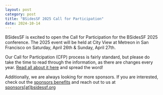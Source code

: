 ```yaml
---
layout: post
category: post
title: "BSidesSF 2025 Call for Participation"
date: 2024-10-14
---
```


BSidesSF is excited to open the Call for Participation for the BSidesSF 2025 
conference. The 2025 event will be held at City View at Metreon in San 
Francisco on Saturday, April 26th & Sunday, April 27th.


Our Call for Participation (CFP) process is fairly standard, but please do take 
the time to read through the information, as there are changes every year.
[Read all about it here](/cfp) and spread the word!

Additionally, we are always looking for more sponsors. If you are 
interested, check out the [sponsors benefits](/sponsors/benefits) 
and reach out to us at 
<a href="mailto:sponsors[at]bsidessf.org">
    sponsors[at]bsidessf.org
</a>
